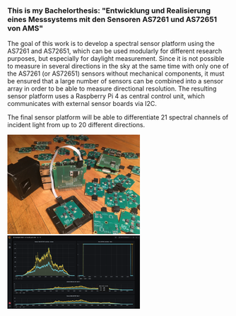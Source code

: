 ### This is my Bachelorthesis: "Entwicklung und Realisierung eines Messsystems mit den Sensoren AS7261 und AS72651 von AMS"

The goal of this work is to develop a spectral sensor platform using the AS7261 and AS72651, which can be used modularly for different 
research purposes, but especially for daylight measurement. Since it is not possible to measure in several directions in the sky at the same 
time with only one of the AS7261 (or AS72651) sensors without mechanical components, it must be ensured that a large number of sensors can be 
combined into a sensor array in order to be able to measure directional resolution. The resulting sensor platform uses a Raspberry Pi 4 as central 
control unit, which communicates with external sensor boards via I2C.

The final sensor platform will be able to differentiate 21 spectral channels of incident light from up to 20 different directions.

<img src="https://github.com/LennardBoediger/Bachelorarbeit/blob/master/Latex/Bachelorarbeit/img/Fancy-Product.jpg" alt="drawing" width="300"/>

<img src="https://github.com/LennardBoediger/Bachelorarbeit/blob/master/Latex/Bachelorarbeit/img/Grafana-Product.jpg" alt="drawing" width="300"/>